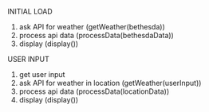 INITIAL LOAD

1. ask API for weather (getWeather(bethesda))
2. process api data (processData(bethesdaData))
3. display (display())

USER INPUT
1. get user input 
2. ask API for weather in location (getWeather(userInput))
3. process api data (processData(locationData))
4. display (display())